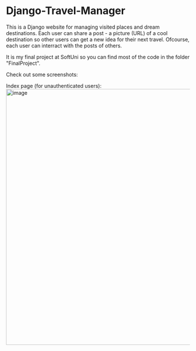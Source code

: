 # Django-Travel-Manager
This is a Django website for managing visited places and dream destinations. 
Each user can share a post - a picture (URL) of a cool destination so other users can get a new idea for their next travel.
Ofcourse, each user can interract with the posts of others.

It is my final project at SoftUni so you can find most of the code in the folder "FinalProject".


Check out some screenshots: 

Index page (for unauthenticated users):
<img width="700" alt="image" src="https://github.com/Max-Vassilev/Django-Travel-Manager/assets/106106321/fb75ca7a-fd71-4677-a894-0413c2180b25">
